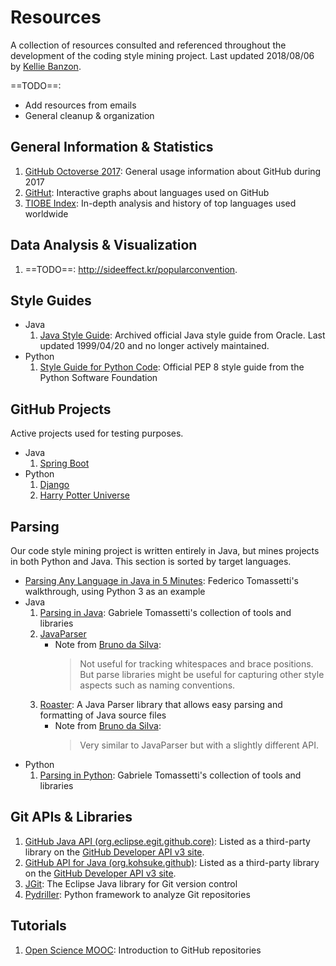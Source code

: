 ﻿# Resources
A collection of resources consulted and referenced throughout the development of the coding style mining project. Last updated 2018/08/06 by [Kellie Banzon](https://github.com/kelliebanzon).

==TODO==:
- Add resources from emails
- General cleanup & organization

## General Information & Statistics
1. [GitHub Octoverse 2017](https://octoverse.github.com/): General usage information about GitHub during 2017
2. [GitHut](http://githut.info/): Interactive graphs about languages used on GitHub
3. [TIOBE Index](https://www.tiobe.com/tiobe-index/): In-depth analysis and history of top languages used worldwide

## Data Analysis & Visualization
1. ==TODO==: http://sideeffect.kr/popularconvention. 

## Style Guides
- Java
  1. [Java Style Guide](https://www.oracle.com/technetwork/java/codeconvtoc-136057.html): Archived official Java style guide from Oracle. Last updated 1999/04/20 and no longer actively maintained.
- Python
  1. [Style Guide for Python Code](https://www.python.org/dev/peps/pep-0008/): Official PEP 8 style guide from the Python Software Foundation

## GitHub Projects
Active projects used for testing purposes.
- Java
  1. [Spring Boot](https://github.com/spring-projects/spring-boot) 
- Python
  1. [Django](https://github.com/django/django)
  2. [Harry Potter Universe](https://github.com/zotroneneis/harry_potter_universe)

## Parsing
Our code style mining project is written entirely in Java, but mines projects in both Python and Java. This section is sorted by target languages.
- [Parsing Any Language in Java in 5 Minutes](https://tomassetti.me/parsing-any-language-in-java-in-5-minutes-using-antlr-for-example-python/): Federico Tomassetti's walkthrough, using Python 3 as an example
- Java
  1. [Parsing in Java](https://tomassetti.me/parsing-in-java/): Gabriele Tomassetti's collection of tools and libraries
  2. [JavaParser](http://javaparser.org/)
     * Note from [Bruno da Silva](https://github.com/bcdasilv):
       > Not useful for tracking whitespaces and brace positions. But parse libraries might be useful for capturing other style aspects such as naming conventions.
  3. [Roaster](https://github.com/forge/roaster): A Java Parser library that allows easy parsing and formatting of Java source files
     * Note from [Bruno da Silva](https://github.com/bcdasilv):
       > Very similar to JavaParser but with a slightly different API.
- Python
  1. [Parsing in Python](https://tomassetti.me/parsing-in-python/): Gabriele Tomassetti's collection of tools and libraries

## Git APIs & Libraries
1. [GitHub Java API (org.eclipse.egit.github.core)](https://github.com/eclipse/egit-github/tree/master/org.eclipse.egit.github.core): Listed as a third-party library on the [GitHub Developer API v3 site](https://developer.github.com/v3/libraries/).
2. [GitHub API for Java (org.kohsuke.github)](http://github-api.kohsuke.org/): Listed as a third-party library on the [GitHub Developer API v3 site](https://developer.github.com/v3/libraries/).
3. [JGit](http://www.eclipse.org/jgit/): The Eclipse Java library for Git version control
4. [Pydriller](https://github.com/ishepard/pydriller): Python framework to analyze Git repositories

## Tutorials
1. [Open Science MOOC](https://github.com/OpenScienceMOOC/Module-5-Open-Research-Software-and-Open-Source/tree/master/content_development): Introduction to GitHub repositories

